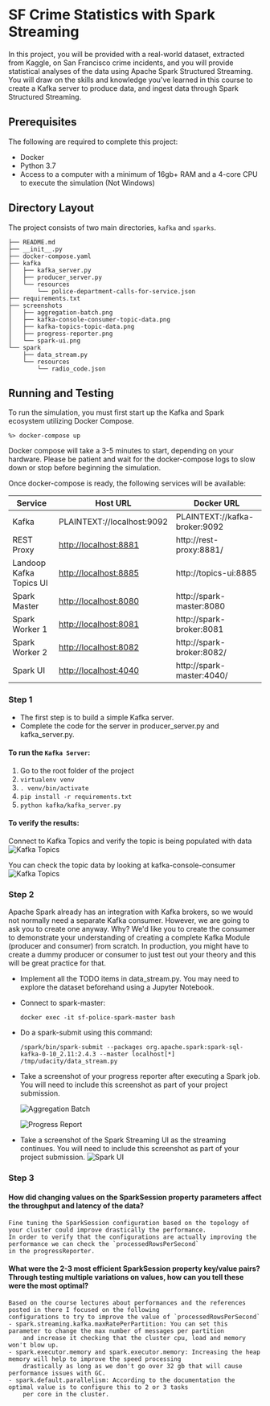 # SF Crime Statistics with Spark Streaming

In this project, you will be provided with a real-world dataset, extracted from Kaggle, on San Francisco crime incidents, and you will provide statistical analyses of the data using Apache Spark Structured Streaming. You will draw on the skills and knowledge you've learned in this course to create a Kafka server to produce data, and ingest data through Spark Structured Streaming.


## Prerequisites

The following are required to complete this project:

* Docker
* Python 3.7
* Access to a computer with a minimum of 16gb+ RAM and a 4-core CPU to execute the simulation (Not Windows)

## Directory Layout
The project consists of two main directories, `kafka` and `sparks`.

```
├── README.md
├── __init__.py
├── docker-compose.yaml
├── kafka
│   ├── kafka_server.py
│   ├── producer_server.py
│   └── resources
│       └── police-department-calls-for-service.json
├── requirements.txt
├── screenshots
│   ├── aggregation-batch.png
│   ├── kafka-console-consumer-topic-data.png
│   ├── kafka-topics-topic-data.png
│   ├── progress-reporter.png
│   └── spark-ui.png
└── spark
    ├── data_stream.py
    └── resources
        └── radio_code.json
```

## Running and Testing

To run the simulation, you must first start up the Kafka and Spark ecosystem utilizing Docker Compose.

```%> docker-compose up```

Docker compose will take a 3-5 minutes to start, depending on your hardware. Please be patient and wait for the docker-compose logs to slow down or stop before beginning the simulation.

Once docker-compose is ready, the following services will be available:

| Service | Host URL | Docker URL |
| --- | --- | --- |
| Kafka | PLAINTEXT://localhost:9092 | PLAINTEXT://kafka-broker:9092 |
| REST Proxy | [http://localhost:8881](http://localhost:8881/) | http://rest-proxy:8881/ |
| Landoop Kafka Topics UI | [http://localhost:8885](http://localhost:8885) | http://topics-ui:8885 |
| Spark Master | [http://localhost:8080](http://localhost:8080/) | http://spark-master:8080 |
| Spark Worker 1 | [http://localhost:8081](http://localhost:8081/) | http://spark-broker:8081 |
| Spark Worker 2 | [http://localhost:8082](http://localhost:8082/) | http://spark-broker:8082/ |
| Spark UI | [http://localhost:4040](http://localhost:4040/) | http://spark-master:4040/ |

### Step 1
* The first step is to build a simple Kafka server.
* Complete the code for the server in producer_server.py and kafka_server.py.

#### To run the `Kafka Server`:

1. Go to the root folder of the project
2. `virtualenv venv`
3. `. venv/bin/activate`
4. `pip install -r requirements.txt`
5. `python kafka/kafka_server.py`

#### To verify the results:

Connect to Kafka Topics and verify the topic is being populated with data
![Kafka Topics](screenshots/kafka-topics-topic-data.png)

You can check the topic data by looking at kafka-console-consumer
![Kafka Topics](screenshots/kafka-console-consumer-topic-data.png)


### Step 2
Apache Spark already has an integration with Kafka brokers, so we would not normally need a separate Kafka consumer. However, we are going to ask you to create one anyway. Why? We'd like you to create the consumer to demonstrate your understanding of creating a complete Kafka Module (producer and consumer) from scratch. In production, you might have to create a dummy producer or consumer to just test out your theory and this will be great practice for that.

* Implement all the TODO items in data_stream.py. You may need to explore the dataset beforehand using a Jupyter Notebook.
* Connect to spark-master:
    ```
    docker exec -it sf-police-spark-master bash
    ```
* Do a spark-submit using this command:
    ```
    /spark/bin/spark-submit --packages org.apache.spark:spark-sql-kafka-0-10_2.11:2.4.3 --master localhost[*] /tmp/udacity/data_stream.py
    ```
* Take a screenshot of your progress reporter after executing a Spark job. You will need to include this screenshot as part of your project submission.

    ![Aggregation Batch](screenshots/aggregation-batch.png)

    ![Progress Report](screenshots/progress-reporter.png)

* Take a screenshot of the Spark Streaming UI as the streaming continues. You will need to include this screenshot as part of your project submission.
    ![Spark UI](screenshots/spark-ui.png)
    
    
### Step 3

#### How did changing values on the SparkSession property parameters affect the throughput and latency of the data?
    
    Fine tuning the SparkSession configuration based on the topology of your cluster could improve drastically the performance. 
    In order to verify that the configurations are actually improving the performance we can check the `processedRowsPerSecond` 
    in the progressReporter. 


#### What were the 2-3 most efficient SparkSession property key/value pairs? Through testing multiple variations on values, how can you tell these were the most optimal?
    
    Based on the course lectures about performances and the references posted in there I focused on the following 
    configurations to try to improve the value of `processedRowsPerSecond`
    - spark.streaming.kafka.maxRatePerPartition: You can set this parameter to change the max number of messages per partition
        and increase it checking that the cluster cpu, load and memory won't blow up.
    - spark.executor.memory and spark.executor.memory: Increasing the heap memory will help to improve the speed processing 
        drastically as long as we don't go over 32 gb that will cause performance issues with GC.
    - spark.default.parallelism: According to the documentation the optimal value is to configure this to 2 or 3 tasks 
        per core in the cluster.